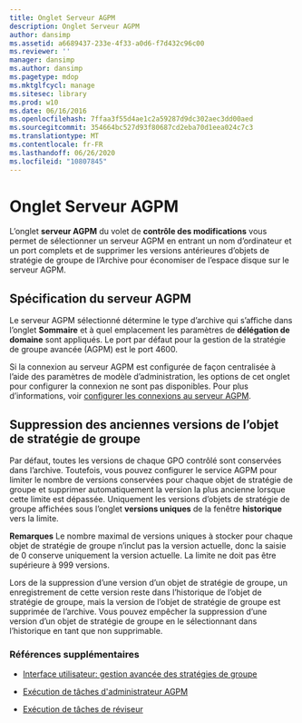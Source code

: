 ```yaml
---
title: Onglet Serveur AGPM
description: Onglet Serveur AGPM
author: dansimp
ms.assetid: a6689437-233e-4f33-a0d6-f7d432c96c00
ms.reviewer: ''
manager: dansimp
ms.author: dansimp
ms.pagetype: mdop
ms.mktglfcycl: manage
ms.sitesec: library
ms.prod: w10
ms.date: 06/16/2016
ms.openlocfilehash: 7ffaa3f55d4ae1c2a59287d9dc302aec3dd00aed
ms.sourcegitcommit: 354664bc527d93f80687cd2eba70d1eea024c7c3
ms.translationtype: MT
ms.contentlocale: fr-FR
ms.lasthandoff: 06/26/2020
ms.locfileid: "10807845"
---
```

# Onglet Serveur AGPM


L’onglet **serveur AGPM** du volet de **contrôle des modifications** vous permet de sélectionner un serveur AGPM en entrant un nom d’ordinateur et un port complets et de supprimer les versions antérieures d’objets de stratégie de groupe de l’Archive pour économiser de l’espace disque sur le serveur AGPM.

## Spécification du serveur AGPM


Le serveur AGPM sélectionné détermine le type d’archive qui s’affiche dans l’onglet **Sommaire** et à quel emplacement les paramètres de **délégation de domaine** sont appliqués. Le port par défaut pour la gestion de la stratégie de groupe avancée (AGPM) est le port 4600.

Si la connexion au serveur AGPM est configurée de façon centralisée à l’aide des paramètres de modèle d’administration, les options de cet onglet pour configurer la connexion ne sont pas disponibles. Pour plus d’informations, voir [configurer les connexions au serveur AGPM](configure-agpm-server-connections-agpm40.md).

## Suppression des anciennes versions de l’objet de stratégie de groupe


Par défaut, toutes les versions de chaque GPO contrôlé sont conservées dans l’archive. Toutefois, vous pouvez configurer le service AGPM pour limiter le nombre de versions conservées pour chaque objet de stratégie de groupe et supprimer automatiquement la version la plus ancienne lorsque cette limite est dépassée. Uniquement les versions d’objets de stratégie de groupe affichées sous l’onglet **versions uniques** de la fenêtre **historique** vers la limite.

**Remarques**  Le nombre maximal de versions uniques à stocker pour chaque objet de stratégie de groupe n’inclut pas la version actuelle, donc la saisie de 0 conserve uniquement la version actuelle. La limite ne doit pas être supérieure à 999 versions.

Lors de la suppression d’une version d’un objet de stratégie de groupe, un enregistrement de cette version reste dans l’historique de l’objet de stratégie de groupe, mais la version de l’objet de stratégie de groupe est supprimée de l’archive. Vous pouvez empêcher la suppression d’une version d’un objet de stratégie de groupe en le sélectionnant dans l’historique en tant que non supprimable.

 

### Références supplémentaires

-   [Interface utilisateur: gestion avancée des stratégies de groupe](user-interface-advanced-group-policy-management-agpm40.md)

-   [Exécution de tâches d'administrateur AGPM](performing-agpm-administrator-tasks-agpm40.md)

-   [Exécution de tâches de réviseur](performing-reviewer-tasks-agpm40.md)

 

 





